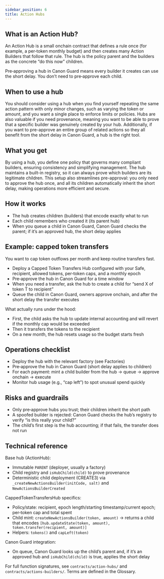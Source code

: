 ```yaml
---
sidebar_position: 6
title: Action Hubs
---
```


## What is an Action Hub?

An Action Hub is a small onchain contract that defines a rule once (for example, a per‑token monthly budget) and then creates many Action Builders that follow that rule. The hub is the policy parent and the builders as the concrete “do this now” children.

Pre‑approving a hub in Canon Guard means every builder it creates can use the short delay. You don’t need to pre‑approve each child.

## When to use a hub

You should consider using a hub when you find yourself repeating the same action pattern with only minor changes, such as varying the token or amount, and you want a single place to enforce limits or policies. Hubs are also valuable if you need provenance, meaning you want to be able to prove that a specific builder was genuinely created by your hub. Additionally, if you want to pre-approve an entire group of related actions so they all benefit from the short delay in Canon Guard, a hub is the right tool.

## What you get

By using a hub, you define one policy that governs many compliant builders, ensuring consistency and simplifying management. The hub maintains a built-in registry, so it can always prove which builders are its legitimate children. This setup also streamlines pre-approval: you only need to approve the hub once, and all its children automatically inherit the short delay, making operations more efficient and secure.

## How it works

- The hub creates children (builders) that encode exactly what to run
- Each child remembers who created it (its parent hub)
- When you queue a child in Canon Guard, Canon Guard checks the parent; if it’s an approved hub, the short delay applies

## Example: capped token transfers

You want to cap token outflows per month and keep routine transfers fast.

- Deploy a Capped Token Transfers Hub configured with your Safe, recipient, allowed tokens, per‑token caps, and a monthly epoch
- Pre‑approve the hub in Canon Guard for a time window
- When you need a transfer, ask the hub to create a child for “send X of token T to recipient”
- Queue the child in Canon Guard, owners approve onchain, and after the short delay the transfer executes

What actually runs under the hood:
- First, the child asks the hub to update internal accounting and will revert if the monthly cap would be exceeded
- Then it transfers the tokens to the recipient
- On a new month, the hub resets usage so the budget starts fresh

## Operations checklist

- Deploy the hub with the relevant factory (see Factories)
- Pre‑approve the hub in Canon Guard (short delay applies to children)
- For each payment: mint a child builder from the hub → queue → approve onchain → execute
- Monitor hub usage (e.g., “cap left”) to spot unusual spend quickly

## Risks and guardrails

- Only pre‑approve hubs you trust; their children inherit the short path
- A spoofed builder is rejected: Canon Guard checks the hub’s registry to verify “is this really your child?”
- The child’s first step is the hub accounting; if that fails, the transfer does not run

## Technical reference

Base hub (ActionHub):
- Immutable `PARENT` (deployer, usually a factory)
- Child registry and `isHubChild(child)` to prove provenance
- Deterministic child deployment (CREATE3) via `_createNewActionsBuilder(initCode, salt)` and `NewActionsBuilderCreated`

CappedTokenTransfersHub specifics:
- Policy/state: recipient, epoch length/starting timestamp/current epoch; per‑token cap and total spent
- Child mint: `createNewActionsBuilder(token, amount)` → returns a child that encodes `[hub.updateState(token, amount), token.transfer(recipient, amount)]`
- Helpers: `tokens()` and `capLeft(token)`

Canon Guard integration:
- On queue, Canon Guard looks up the child’s parent and, if it’s an approved hub and `isHubChild(child)` is true, applies the short delay

For full function signatures, see `contracts/action-hubs/` and `contracts/actions-builders/`. Terms are defined in the Glossary.